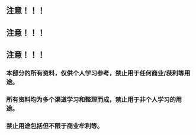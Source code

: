 ## 注意！！！

## 注意！！！

## 注意！！！

### 本部分的所有资料，仅供个人学习参考，禁止用于任何商业/获利等用途。

### 所有资料均为多个渠道学习和整理而成，禁止用于非个人学习的用途。

### 禁止用途包括但不限于商业牟利等。
